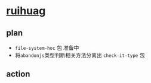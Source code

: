 # [ruihuag](https://guanruihua.github.io/#/)

## plan

- `file-system-hoc` 包 准备中
- 将`abandonjs`类型判断相关方法分离出 `check-it-type` 包

## action
